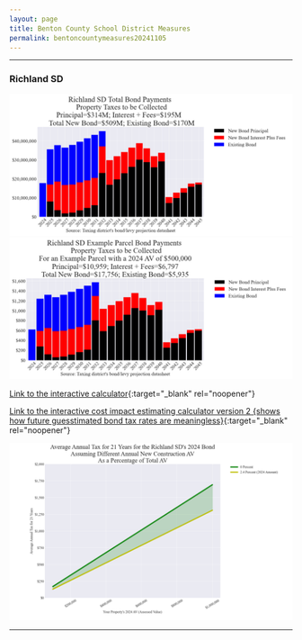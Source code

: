 ```yaml
---
layout: page
title: Benton County School District Measures
permalink: bentoncountymeasures20241105
---
```


___

### Richland SD

![Richland SD bond totals chart](pagesManual/LeviesReport/20241105/Richland.png "Richland SD bond totals chart")
![Richland SD bond example parcel chart](pagesManual/LeviesReport/20241105/RichlandParcel.png "Richland SD bond example parcel chart")

[Link to the interactive calculator](calculator_richland_20241105_enhanced){:target="_blank" rel="noopener"}

[Link to the interactive cost impact estimating calculator version 2 {shows how future guesstimated bond tax rates are meaningless}](table_richland_bond_20241105){:target="_blank" rel="noopener"}

![Richland SD average annual costs for different new construction rates](pagesManual/LeviesReport/20241105/RichlandNewConstruction.png "Richland SD new construction chart")

___

